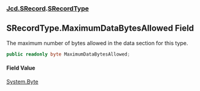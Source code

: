 ### [Jcd.SRecord](Jcd.SRecord.md 'Jcd.SRecord').[SRecordType](Jcd.SRecord.SRecordType.md 'Jcd.SRecord.SRecordType')

## SRecordType.MaximumDataBytesAllowed Field

The maximum number of bytes allowed in the data section for this type.

```csharp
public readonly byte MaximumDataBytesAllowed;
```

#### Field Value
[System.Byte](https://docs.microsoft.com/en-us/dotnet/api/System.Byte 'System.Byte')